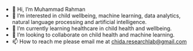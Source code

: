 - 👋 Hi, I’m Muhammad Rahman
- 👀 I’m interested in child wellbeing, machine learning, data analytics, natural language processing and artificial intelligence.
- 🌱 I’m currently learning healthcare in child health and wellbeing. 
- 💞️ I’m looking to collaborate on child health and machine learning.
- 📫 How to reach me please email me at chida.researchlab@gmail.com

<!---
chidaresearch/chidaresearch is a ✨ special ✨ repository because its `README.md` (this file) appears on your GitHub profile.
You can click the Preview link to take a look at your changes.
--->
